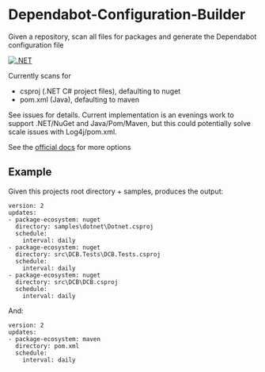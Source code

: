 # Dependabot-Configuration-Builder
Given a repository, scan all files for packages and generate the Dependabot configuration file

[![.NET](https://github.com/samsmithnz/Dependabot-Configuration-Builder/actions/workflows/dotnet.yml/badge.svg)](https://github.com/samsmithnz/Dependabot-Configuration-Builder/actions/workflows/dotnet.yml)

Currently scans for
- csproj (.NET C# project files), defaulting to nuget
- pom.xml (Java), defaulting to maven

See issues for details. Current implementation is an evenings work to support .NET/NuGet and Java/Pom/Maven, but this could potentially solve scale issues with Log4j/pom.xml.

See the [official docs](https://docs.github.com/en/code-security/supply-chain-security/keeping-your-dependencies-updated-automatically/configuration-options-for-dependency-updates) for more options

## Example

Given this projects root directory + samples, produces the output:
```
version: 2
updates:
- package-ecosystem: nuget
  directory: samples\dotnet\Dotnet.csproj
  schedule:
    interval: daily
- package-ecosystem: nuget
  directory: src\DCB.Tests\DCB.Tests.csproj
  schedule:
    interval: daily
- package-ecosystem: nuget
  directory: src\DCB\DCB.csproj
  schedule:
    interval: daily
```

And:

```
version: 2
updates:
- package-ecosystem: maven
  directory: pom.xml
  schedule:
    interval: daily
```
